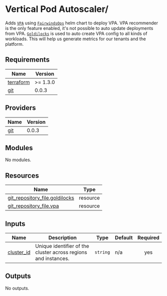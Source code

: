 # Vertical Pod Autoscaler/

Adds [`VPA`](https://github.com/kubernetes/autoscaler/tree/master/vertical-pod-autoscaler) using
[`FairwindsOps`](https://github.com/FairwindsOps/charts/tree/master/stable/vpa) helm chart to deploy VPA.
VPA recommender is the only feature enabled, it's not possible to auto update deployments from VPA.
[`Goldilocks`](https://github.com/FairwindsOps/charts/tree/master/stable/goldilocks) is used to auto create
VPA config to all kinds of workloads. This will help us generate metrics for our tenants and the platform.

## Requirements

| Name | Version |
|------|---------|
| <a name="requirement_terraform"></a> [terraform](#requirement\_terraform) | >= 1.3.0 |
| <a name="requirement_git"></a> [git](#requirement\_git) | 0.0.3 |

## Providers

| Name | Version |
|------|---------|
| <a name="provider_git"></a> [git](#provider\_git) | 0.0.3 |

## Modules

No modules.

## Resources

| Name | Type |
|------|------|
| [git_repository_file.goldilocks](https://registry.terraform.io/providers/xenitab/git/0.0.3/docs/resources/repository_file) | resource |
| [git_repository_file.vpa](https://registry.terraform.io/providers/xenitab/git/0.0.3/docs/resources/repository_file) | resource |

## Inputs

| Name | Description | Type | Default | Required |
|------|-------------|------|---------|:--------:|
| <a name="input_cluster_id"></a> [cluster\_id](#input\_cluster\_id) | Unique identifier of the cluster across regions and instances. | `string` | n/a | yes |

## Outputs

No outputs.
